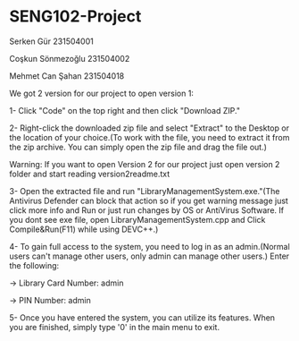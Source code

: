 # SENG102-Project
Serken Gür        231504001

Coşkun Sönmezoğlu 231504002

Mehmet Can Şahan  231504018

We got 2 version for our project to open version 1:

1- Click "Code" on the top right and then click "Download ZIP."

2- Right-click the downloaded zip file and select "Extract" to the Desktop or the location of your choice.(To work with the file, you need to extract it from the zip archive. You can simply open the zip file and drag the file out.)

Warning: If you want to open Version 2 for our project just open version 2 folder and start reading version2readme.txt

3- Open the extracted file and run "LibraryManagementSystem.exe."(The Antivirus Defender can block that action so if you get warning message just click more info and Run or just run changes by OS or AntiVirus Software. If you dont see exe file, open LibraryManagementSystem.cpp and Click Compile&Run(F11) while using DEVC++.)

4- To gain full access to the system, you need to log in as an admin.(Normal users can't manage other users, only admin can manage other users.) Enter the following:

-> Library Card Number: admin

-> PIN Number: admin

5- Once you have entered the system, you can utilize its features. When you are finished, simply type '0' in the main menu to exit.
